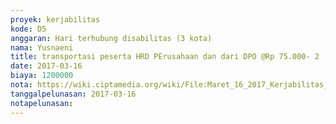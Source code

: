 ```yaml
---
proyek: kerjabilitas
kode: D5
anggaran: Hari terhubung disabilitas (3 kota)
nama: Yusnaeni
title: transportasi peserta HRD PErusahaan dan dari DPO @Rp 75.000- 2
date: 2017-03-16
biaya: 1200000
nota: https://wiki.ciptamedia.org/wiki/File:Maret_16_2017_Kerjabilitas_D5_transport_peserta_2_Neni.png
tanggalpelunasan: 2017-03-16
notapelunasan:
---
```

